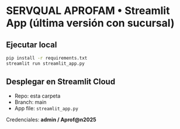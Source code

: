 # SERVQUAL APROFAM • Streamlit App (última versión con sucursal)

## Ejecutar local
```bash
pip install -r requirements.txt
streamlit run streamlit_app.py
```

## Desplegar en Streamlit Cloud
- Repo: esta carpeta
- Branch: main
- App file: `streamlit_app.py`

Credenciales: **admin / Aprof@n2025**
